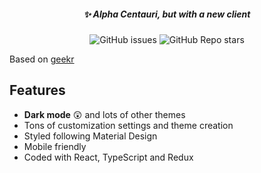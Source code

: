 <h5 align="center">✨ Alpha Centauri, but with a new client</h5>

<p align="center">
  <!--<img alt="GitHub Workflow Status" src="https://img.shields.io/github/workflow/status/slavik-m/alpha/Github%20Pages?logo=github&style=flat-square">-->
  <img alt="GitHub issues" src="https://img.shields.io/github/issues/slavik-m/alpha?color= &style=flat-square">
  <img alt="GitHub Repo stars" src="https://img.shields.io/github/stars/slavik-m/alpha?color=black&style=flat-square">
</p>

<!--- 
## See it live
Go to the [geekr.vercel.app](https://geekr.vercel.app/top/weekly/p/1) site and feel yourself at home! It can do almost everything that the original site does, but with its own tricks and features.
 --->

Based on [geekr](https://github.com/jarvis394/geekr)

## Features
- **Dark mode** 😲 and lots of other themes
- Tons of customization settings and theme creation
- Styled following Material Design
- Mobile friendly
- Coded with React, TypeScript and Redux

<!--- 
## Docs

Click [here](https://jarvis394.gitbook.io/habra) to view docs on GitBook.
 --->

<!--- 
## Contribution

Feel free to contribute as `alpha` is open-sourced! If you want more contributing information, visit [this page](https://jarvis394.gitbook.io/habra/contributing) about contributing and [this page](https://jarvis394.gitbook.io/habra/self-host/cloning-and-installation) about self-hosting.
 --->

<!--- 
## Contributors

<a href="https://github.com/slavik-m/alpha/graphs/contributors">
  <img src="https://contrib.rocks/image?repo=/slavik-m/alpha" />
</a>
 --->

<!--- 
## Author

VK: [@tarnatovski](https://vk.com/tarnatovski)
--->
